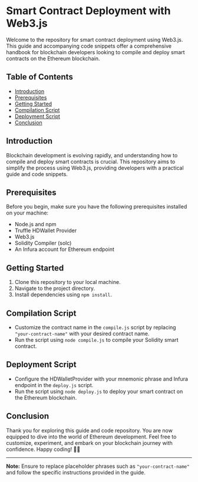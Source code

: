 # Smart Contract Deployment with Web3.js

Welcome to the repository for smart contract deployment using Web3.js. This guide and accompanying code snippets offer a comprehensive handbook for blockchain developers looking to compile and deploy smart contracts on the Ethereum blockchain.

## Table of Contents
- [Introduction](#introduction)
- [Prerequisites](#prerequisites)
- [Getting Started](#getting-started)
- [Compilation Script](#compilation-script)
- [Deployment Script](#deployment-script)
- [Conclusion](#conclusion)

## Introduction
Blockchain development is evolving rapidly, and understanding how to compile and deploy smart contracts is crucial. This repository aims to simplify the process using Web3.js, providing developers with a practical guide and code snippets.

## Prerequisites
Before you begin, make sure you have the following prerequisites installed on your machine:
- Node.js and npm
- Truffle HDWallet Provider
- Web3.js
- Solidity Compiler (solc)
- An Infura account for Ethereum endpoint

## Getting Started
1. Clone this repository to your local machine.
2. Navigate to the project directory.
3. Install dependencies using `npm install`.

## Compilation Script
- Customize the contract name in the `compile.js` script by replacing `"your-contract-name"` with your desired contract name.
- Run the script using `node compile.js` to compile your Solidity smart contract.

## Deployment Script
- Configure the HDWalletProvider with your mnemonic phrase and Infura endpoint in the `deploy.js` script.
- Run the script using `node deploy.js` to deploy your smart contract on the Ethereum blockchain.

## Conclusion
Thank you for exploring this guide and code repository. You are now equipped to dive into the world of Ethereum development. Feel free to customize, experiment, and embark on your blockchain journey with confidence. Happy coding! 🚀✨

---

**Note:** Ensure to replace placeholder phrases such as `"your-contract-name"` and follow the specific instructions provided in the guide.
